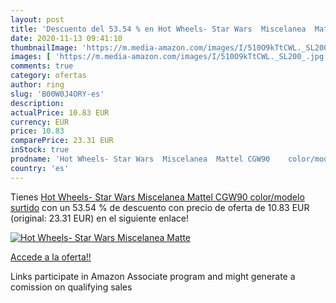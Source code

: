```yaml
---
layout: post
title: 'Descuento del 53.54 % en Hot Wheels- Star Wars  Miscelanea  Matte'
date: 2020-11-13 09:41:10
thumbnailImage: 'https://m.media-amazon.com/images/I/510O9kTtCWL._SL200_.jpg'
images: [ 'https://m.media-amazon.com/images/I/510O9kTtCWL._SL200_.jpg' ]
comments: true
category: ofertas
author: ring
slug: 'B00W0J4ORY-es'
description:
actualPrice: 10.83 EUR
currency: EUR
price: 10.83
comparePrice: 23.31 EUR
inStock: true
prodname: 'Hot Wheels- Star Wars  Miscelanea  Mattel CGW90    color/modelo surtido'
country: 'es'
---
```


Tienes [Hot Wheels- Star Wars  Miscelanea  Mattel CGW90    color/modelo surtido](https://www.amazon.es/dp/B00W0J4ORY/?tag=tolees-21) con un 53.54 % de descuento con precio de oferta de 10.83 EUR (original: 23.31 EUR) en el siguiente enlace!

[![Hot Wheels- Star Wars  Miscelanea  Matte](https://m.media-amazon.com/images/I/510O9kTtCWL._SL200_.jpg)](https://www.amazon.es/dp/B00W0J4ORY/?tag=tolees-21)

[Accede a la oferta!!](https://www.amazon.es/dp/B00W0J4ORY/?tag=tolees-21)

Links participate in Amazon Associate program and might generate a comission on qualifying sales


